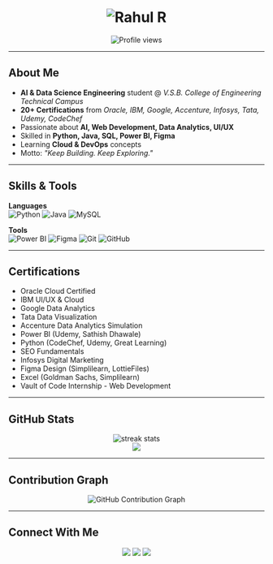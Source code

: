 <!-- Hero Header with Animated Typing -->
<h1 align="center">
  <img src="https://readme-typing-svg.herokuapp.com?font=Fira+Code&weight=600&size=32&pause=500&color=00FFD1&center=true&vCenter=true&width=800&lines=Hey%2C+I'm+Rahul+;AI+%26+Data+Science+Engineer;Web+Developer+%7C+UI%2FUX+Designer;Problem+Solver+%7C+Tech+Explorer" alt="Rahul R" />
</h1>

<p align="center">
  <img src="https://komarev.com/ghpvc/?username=Rahul311-R&label=Profile%20Views&color=0e75b6&style=flat" alt="Profile views" />
</p>

---

##  About Me
-  **AI & Data Science Engineering** student @ *V.S.B. College of Engineering Technical Campus*  
-  **20+ Certifications** from *Oracle, IBM, Google, Accenture, Infosys, Tata, Udemy, CodeChef*  
-  Passionate about **AI, Web Development, Data Analytics, UI/UX**  
-  Skilled in **Python, Java, SQL, Power BI, Figma**  
-  Learning **Cloud & DevOps** concepts  
-  Motto: *"Keep Building. Keep Exploring."*

---

##  Skills & Tools
**Languages**  
![Python](https://img.shields.io/badge/Python-3776AB?logo=python&logoColor=white)
![Java](https://img.shields.io/badge/Java-007396?logo=java&logoColor=wh)
![MySQL](https://img.shields.io/badge/MySQL-4479A1?logo=mysql&logoColor=white)

**Tools**  
![Power BI](https://img.shields.io/badge/Power%20BI-F2C811?logo=powerbi&logoColor=black)
![Figma](https://img.shields.io/badge/Figma-F24E1E?logo=figma&logoColor=white)
![Git](https://img.shields.io/badge/Git-F05032?logo=git&logoColor=white)
![GitHub](https://img.shields.io/badge/GitHub-181717?logo=github&logoColor=white)

---

##  Certifications
- Oracle Cloud Certified  
- IBM UI/UX & Cloud  
- Google Data Analytics  
- Tata Data Visualization  
- Accenture Data Analytics Simulation  
- Power BI (Udemy, Sathish Dhawale)  
- Python (CodeChef, Udemy, Great Learning)  
- SEO Fundamentals  
- Infosys Digital Marketing  
- Figma Design (Simplilearn, LottieFiles)  
- Excel (Goldman Sachs, Simplilearn)  
- Vault of Code Internship - Web Development  

---

##  GitHub Stats
<p align="center">
  <img src="https://streak-stats.demolab.com?user=Rahul311-R&theme=tokyonight" alt="streak stats"/>
  <br/>
  <img src="https://github-readme-stats.vercel.app/api?username=Rahul311-R&show_icons=true&theme=tokyonight" />
</p>

---

##  Contribution Graph
<p align="center">
  <img src="https://github-readme-activity-graph.vercel.app/graph?username=Rahul311-R&theme=tokyo-night" alt="GitHub Contribution Graph" />
</p>

---

##  Connect With Me
<p align="center">
  <a href="mailto:rahul5341r@gmail.com"><img src="https://img.shields.io/badge/Email-D14836?logo=gmail&logoColor=white" /></a>
  <a href="https://www.linkedin.com/in/rahul-r531/"><img src="https://img.shields.io/badge/LinkedIn-0077B5?logo=linkedin&logoColor=white" /></a>
  <a href="https://github.com/Rahul311-R"><img src="https://img.shields.io/badge/GitHub-181717?logo=github&logoColor=white" /></a>
</p>
